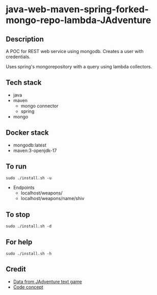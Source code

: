 # java-web-maven-spring-forked-mongo-repo-lambda-JAdventure

## Description
A POC for REST web service using mongodb.
Creates a user with credentials.

Uses spring's mongorepository
with a query using lambda collectors.

## Tech stack
- java
- maven
  - mongo connector
  - spring
- mongo

## Docker stack
- mongodb:latest
- maven:3-openjdk-17

## To run
`sudo ./install.sh -u`
- Endpoints
  - localhost/weapons/
  - localhost/weapons/name/shiv

## To stop
`sudo ./install.sh -d`

## For help
`sudo ./install.sh -h`

## Credit
- [Data from JAdventure text game](https://github.com/Progether/JAdventure.git)
- [Code concept](https://github.com/ragcrix/StudentInformationSystem.git)
